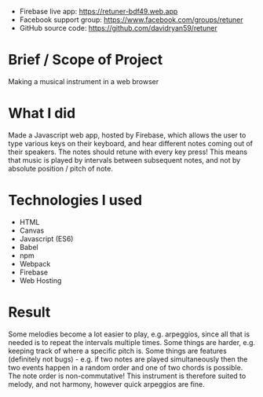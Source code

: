 - Firebase live app: https://retuner-bdf49.web.app
- Facebook support group: https://www.facebook.com/groups/retuner
- GitHub source code: https://github.com/davidryan59/retuner

# Brief / Scope of Project
Making a musical instrument in a web browser

# What I did
Made a Javascript web app, hosted by Firebase, which allows the user to
type various keys on their keyboard, and hear different notes coming out
of their speakers. The notes should retune with every key press! This means
that music is played by intervals between subsequent notes, and not by
absolute position / pitch of note.

# Technologies I used
- HTML
- Canvas
- Javascript (ES6)
- Babel
- npm
- Webpack
- Firebase
- Web Hosting

# Result
Some melodies become a lot easier to play, e.g. arpeggios, since all that is
needed is to repeat the intervals multiple times.
Some things are harder, e.g. keeping track of where a specific pitch is.
Some things are features (definitely not bugs) - e.g. if two notes are played
simultaneously then the two events happen in a random order and one of two
chords is possible. The note order is non-commutative! This instrument is
therefore suited to melody, and not harmony, however quick arpeggios are fine.

